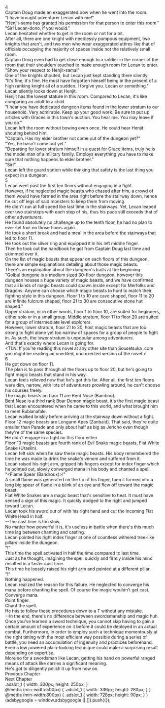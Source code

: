 4<br/>
Captain Doug made an exaggerated bow when he went into the room.<br/>
"I have brought adventurer Lecan with me!"<br/>
"Henjit-sama has granted his permission for that person to enter this room."<br/>
"Sir! Lecan-dono, if you would."<br/>
Lecan hesitated whether to get in the room or not for a bit.<br/>
After all, there are one knight with needlessly pompous equipment, two knights that aren't, and two men who wear exaggerated attires like that of officials occupying the majority of spaces inside not the relatively small room.<br/>
Captain Doug even had to get close enough to a soldier in the corner of the room that their shoulders touched to make enough room for Lecan to enter.<br/>
"Show your respect to Henjit-sama!"<br/>
One of the knights shouted, but Lecan just kept standing there silently.<br/>
"It's fine, it's fine. He must have forgotten himself being in the present of a high ranking knight all of a sudden. I forgive you. Lecan or something."<br/>
Lecan silently looks down at Henjit.<br/>
Henjit has the lowest stature in this room. Compared to Lecan, it's like comparing an adult to a child.<br/>
"I hear you have dedicated dungeon items found in the lower stratum to our household. Very admirable. Keep up your good work. Be sure to put up articles with Graces in this town's auction. You hear me. You may leave if you do."<br/>
Lecan left the room without bowing even once. He could hear Henjit shouting behind him.<br/>
"Captain. Has my elder brother not come out of the dungeon yet?"<br/>
"Yes, he hasn't come out yet."<br/>
"Departing for lower stratum himself in a quest for Grace items, truly he is the model man of a military family. Employs everything you have to make sure that nothing happens to elder brother."<br/>
"Sir!"<br/>
Lecan left the guard station while thinking that safety is the last thing you expect in a dungeon.<br/>
5<br/>
Lecan went past the first ten floors without engaging in a fight.<br/>
However, if he neglected magic beasts who chased after him, a crowd of them would have formed in the area right before the stairway down, hence he cut off legs of said monsters to keep them from moving.<br/>
He didn't run at full speed like last time in the stairways. Yet, Lecan leaped over two stairsteps with each step of his, thus his pace still exceeds that of other adventurers.<br/>
He found absolutely no challenge up to the tenth floor, he had no plan to ever set foot on those floors again.<br/>
He took a short break and had a meal in the area before the stairways that led to floor 11.<br/>
He took out the silver ring and equipped it in his left middle finger.<br/>
Then he took out the handbook he got from Captain Doug last time and skimmed over it.<br/>
On the list of magic beasts that appear on each floors of this dungeon, there are simple explanations detailing about those magic beasts.<br/>
There's an explanation about the dungeon's traits at the beginning.<br/>
"Golbul dungone is a medium sized 30-floor dungeon, however this dungeon houses a huge variety of magic beasts, and we have confirmed that all kinds of magic beasts could spawn inside except for Merfolks and Dragons. Anyone can choose which magic beasts to hunt to match their fighting style in this dungeon. Floor 1 to 10 are cave shaped, floor 11 to 20 are infinite fulcrum shaped, floor 21 to 30 are consecutive stone hut shaped."<br/>
Upper stratum, or in other words, floor 1 to floor 10, are suited for beginners, either solo or in a small group. Middle stratum, floor 11 to floor 20 are suited for a group of intermediate level explorers.<br/>
However, lower stratum, floor 21 to 30, host magic beasts that are too strong to fight alone yet too narrow of spaces for a group of people to fight in. As such, the lower stratum is unpopular among adventurers.<br/>
And that's exactly where Lecan is going for.<br/>
<TLN: If you're reading this novel at any other site than Sousetsuka .com you might be reading an unedited, uncorrected version of the novel.><br/>
6<br/>
He got down on floor 11.<br/>
The plan is to pass through all the floors up to floor 20, but he's going to fight magic beasts that stand in his way.<br/>
Lecan feels relieved now that he's got this far. After all, the first ten floors were dim, narrow, with lots of adventurers prowling around, he can't choose his courses freely.<br/>
The magic beasts on floor 11 are Bent Nose (Bamboo).<br/>
Bent Nose is a third rank Boar Demon magic beast, it's the first magic beast that Lecan encountered when he came to this world, and what brought him to meet Rubianafale.<br/>
Lecan walked briskly before arriving at the stairway down without a fight.<br/>
Floor 12 magic beasts are Longarm Apes (Zanbald). That said, they're quite smaller than Parade and only about half as big as Jericho even though they're of the same species.<br/>
He didn't engage in a fight on this floor either.<br/>
Floor 13 magic beasts are fourth rank of Evil Snake magic beasts, Flat White Snake (Uraslin).<br/>
Lecan felt sick when he saw these magic beasts. His body remembered the time he was made to drink the snake's venom and suffered from it.<br/>
Lecan raised his right arm, gripped his fingers except for index finger which he pointed out, slowly converged mana in his body and chanted a spell.<br/>
"<Flame Spear (Bandroux)>!"<br/>
A small flame was generated on the tip of his finger, then it formed into a long big spear of flame in a blink of an eye and flew off toward the magic beast.<br/>
Flat White Snakes are a magic beast that's sensitive to heat. It must have sensed a sign of this magic. It quickly dodged to the right and jumped toward Lecan.<br/>
Lecan took his sword out of <Storage> with his right hand and cut the incoming Flat White Head in half.<br/>
--The cast time is too slow.<br/>
No matter how powerful it is, it's useless in battle when there's this much time lag between chanting and casting.<br/>
Lecan pointed his right index finger at one of countless withered tree-like pillars inside the dungeon.<br/>
"<Flame Spear>!"<br/>
This time the spell activated in half the time compared to last time.<br/>
Just as he thought, imagining the spell quickly and firmly inside his mind resulted in a faster cast time.<br/>
This time he loosely raised his right arm and pointed at a different pillar.<br/>
"<Flame Spear>!"<br/>
Nothing happened.<br/>
Lecan realized the reason for this failure. He neglected to converge his mana before chanting the spell. Of course the magic wouldn't get cast.<br/>
Converge mana.<br/>
Point finger.<br/>
Chant the spell.<br/>
He has to follow these procedures down to a T without any mistake.<br/>
--In the end, there's no difference between swordsmanship and magic huh.<br/>
Once you've learned a sword technique, you cannot skip having to gain a certain amount of experience on it before it could be deployed in an actual combat. Furthermore, in order to employ such a technique momentously at the right timing with the most efficient way possible during a series of battle, you need an accumulation of ingenuity and practices beforehand.<br/>
Even a low powered plain-looking technique could make a surprising result depending on expertise.<br/>
More so for a swordsman like Lecan, getting his hand on powerful ranged means of attack like <Flame Spear> carries a significant meaning.<br/>
He's got to diligently polish it up from now on.<br/>
Previous Chapter<br/>
Next Chapter <br/>
.adslot_1 { width: 300px; height: 250px; }<br/>
@media (min-width:500px) { .adslot_1 { width: 336px; height: 280px; } }<br/>
@media (min-width:800px) { .adslot_1 { width: 728px; height: 90px; } }<br/>
(adsbygoogle = window.adsbygoogle || []).push({});<br/>
